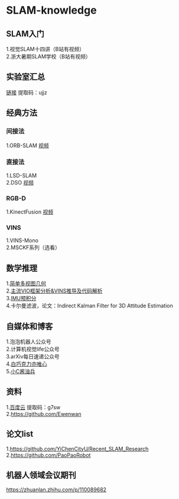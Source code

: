 # SLAM-knowledge

## SLAM入门
1.视觉SLAM十四讲（B站有视频）  
2.浙大暑期SLAM学校（B站有视频） 

## 实验室汇总
[链接](https://pan.baidu.com/s/1lwp06rbR6vZtnEfS4aRbLQ) 提取码：ujjz

## 经典方法
### 间接法
1.ORB-SLAM  [视频](https://www.shenlanxueyuan.com/open/course/27)  
### 直接法
1.LSD-SLAM  
2.DSO [视频](https://www.shenlanxueyuan.com/open/course/30)  
### RGB-D
1.KinectFusion [视频](https://www.bilibili.com/video/BV117411u7D4?from=search&seid=8080185543188655226)  
### VINS
1.VINS-Mono  
2.MSCKF系列（选看）  

## 数学推理
1.[简单多视图几何](http://note.youdao.com/s/V0SE5PA6)  
2.[主流VIO框架分析&VINS推导及代码解析](https://www.shenlanxueyuan.com/open/course/19)  
3.[IMU预积分](http://paopaorobot.org/bbs/read.php?tid=181&fid=5)  
4.卡尔曼滤波，论文：Indirect Kalman Filter for 3D Attitude Estimation

## 自媒体和博客
1.泡泡机器人公众号  
2.计算机视觉life公众号  
3.arXiv每日速递公众号  
4.[白巧克力亦唯心](https://heyijia.blog.csdn.net/)  
5.[小C酱油兵](https://www.cnblogs.com/yepeichu/)

## 资料
1.[百度云](https://pan.baidu.com/s/10wvWil5nsjtZ7llpnaytTA) 提取码：g7sw  
2.https://github.com/Ewenwan

## 论文list
1.https://github.com/YiChenCityU/Recent_SLAM_Research  
2.https://github.com/PaoPaoRobot  

## 机器人领域会议期刊
https://zhuanlan.zhihu.com/p/110089682
